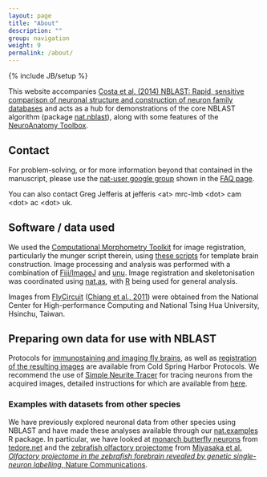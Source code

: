 ```yaml
---
layout: page
title: "About"
description: ""
group: navigation
weight: 9
permalink: /about/
---
```

{% include JB/setup %}

This website accompanies [Costa et al. (2014) NBLAST: Rapid, sensitive comparison of neuronal structure and construction of neuron family databases](http://dx.doi.org/10.1101/006346) and acts as a hub for demonstrations of the core NBLAST algorithm (package [nat.nblast](https://github.com/jefferislab/nat.nblast)), along with some features of the [NeuroAnatomy Toolbox](https://github.com/jefferis/nat).

## Contact
For problem-solving, or for more information beyond that contained in the manuscript, please use the [nat-user google group](https://groups.google.com/forum/#!forum/nat-user) shown in the [FAQ page](faq.md).

You can also contact Greg Jefferis at jefferis \<at\> mrc-lmb \<dot\> cam \<dot\> ac \<dot\> uk.


## Software / data used
We used the [Computational Morphometry Toolkit](http://www.nitrc.org/projects/cmtk) for image registration, particularly the munger script therein, using [these scripts](https://github.com/jefferis/MakeAverageBrain) for template brain construction. 
Image processing and analysis was performed with a combination of [Fiji/ImageJ](http://fiji.sc) and [unu](http://teem.sourceforge.net/unrrdu/).
Image registration and skeletonisation was coordinated using [nat.as](https://github.com/jefferis/nat.as), with [R](http://www.r-project.org/) being used for general analysis.

Images from [FlyCircuit](http://flycircuit.tw) ([Chiang et al., 2011](http://dx.doi.org/10.1016/j.cub.2010.11.056)) were obtained from the National Center for High-performance Computing and National Tsing Hua University, Hsinchu, Taiwan. 


## Preparing own data for use with NBLAST
Protocols for [immunostaining and imaging fly brains](http://cshprotocols.cshlp.org/content/2013/4/pdb.prot071720.full), as well as [registration of the resulting images](http://cshprotocols.cshlp.org/content/2013/4/pdb.prot071738.full) are available from Cold Spring Harbor Protocols.
We recommend the use of [Simple Neurite Tracer](http://fiji.sc/Simple_Neurite_Tracer) for tracing neurons from the acquired images, detailed instructions for which are available from [here](http://fiji.sc/Simple_Neurite_Tracer:_Step-By-Step_Instructions).

### Examples with datasets from other species
We have previously explored neuronal data from other species using NBLAST and have made these analyses available through our [nat.examples](https://github.com/jefferis/nat.examples) R package.
In particular, we have looked at [monarch butterfly neurons](https://github.com/jefferis/nat.examples/tree/master/07-insectbraindb) from [tedore.net](http://tedore.net) and the [zebrafish olfactory projectome](https://github.com/jefferis/nat.examples/tree/master/05-miyasaka2014) from [Miyasaka et al. _Olfactory projectome in the zebrafish forebrain revealed by genetic single-neuron labelling_, Nature Communications](http://dx.doi.org/10.1038/ncomms4639).
